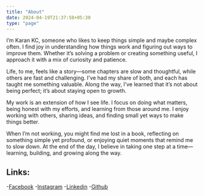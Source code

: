 ```yaml
---
title: "About"
date: 2024-04-19T21:37:58+05:30
type: "page"
---
```


I’m Karan KC, someone who likes to keep things simple and maybe complex often. I find joy in understanding how things work and figuring out ways to improve them. Whether it’s solving a problem or creating something useful, I approach it with a mix of curiosity and patience.

Life, to me, feels like a story—some chapters are slow and thoughtful, while others are fast and challenging. I’ve had my share of both, and each has taught me something valuable. Along the way, I’ve learned that it’s not about being perfect; it’s about staying open to growth.

My work is an extension of how I see life. I focus on doing what matters, being honest with my efforts, and learning from those around me. I enjoy working with others, sharing ideas, and finding small yet ways to make things better.

When I’m not working, you might find me lost in a book, reflecting on something simple yet profound, or enjoying quiet moments that remind me to slow down. At the end of the day, I believe in taking one step at a time—learning, building, and growing along the way.

## Links:
-[Facebook](https://facebook.com/karankessy)
-[Instagram](https://instagram.com/_wd.erick)
-[Linkedin](https://linkedin.com/in/karankessy)
-[Github](https://github.com/karankessy)
